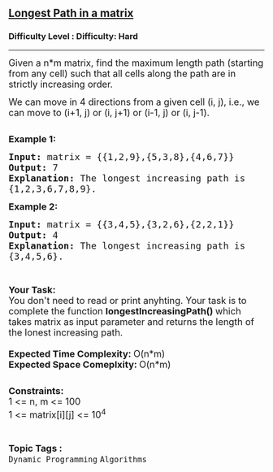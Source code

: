 <h2><a href="https://www.geeksforgeeks.org/problems/longest-path-in-a-matrix3019/1?itm_source=geeksforgeeks&itm_medium=article&itm_campaign=practice_card">Longest Path in a matrix</a></h2><h3>Difficulty Level : Difficulty: Hard</h3><hr><div class="problems_problem_content__Xm_eO"><p><span style="font-size:18px">Given a n*m&nbsp;matrix, find the maximum length path (starting from any cell) such that all cells along the path are in strictly increasing order.</span></p>

<p><span style="font-size:18px">We can move in 4 directions from a given cell (i, j), i.e., we can move to (i+1, j) or (i, j+1) or (i-1, j) or (i, j-1).</span><br>
&nbsp;</p>

<p><span style="font-size:18px"><strong>Example 1:</strong></span></p>

<pre><span style="font-size:18px"><strong>Input: </strong>matrix = {{1,2,9},{5,3,8},{4,6,7}}
<strong>Output: </strong>7
<strong>Explanation: </strong>The longest increasing path is
{1,2,3,6,7,8,9}.</span>
</pre>

<p><span style="font-size:18px"><strong>Example 2:</strong></span></p>

<pre><span style="font-size:18px"><strong>Input: </strong>matrix = {{3,4,5},{3,2,6},{2,2,1}}
<strong>Output: </strong>4
<strong>Explanation: </strong>The longest increasing path is
{3,4,5,6}.</span>
</pre>

<p>&nbsp;</p>

<p><span style="font-size:18px"><strong>Your Task:</strong><br>
You don't need to read or print anyhting. Your task is to complete the function&nbsp;<strong>longestIncreasingPath()&nbsp;</strong>which takes matrix as input parameter and returns the length of the lonest increasing path.<br>
<br>
<strong>Expected Time Complexity:&nbsp;</strong>O(n*m)<br>
<strong>Expected Space Comeplxity:&nbsp;</strong>O(n*m)</span><br>
&nbsp;</p>

<p><span style="font-size:18px"><strong>Constraints:</strong><br>
1 &lt;= n, m &lt;= 100<br>
1 &lt;= matrix[i][j] &lt;= 10<sup>4</sup></span></p>
</div><br><p><span style=font-size:18px><strong>Topic Tags : </strong><br><code>Dynamic Programming</code>&nbsp;<code>Algorithms</code>&nbsp;